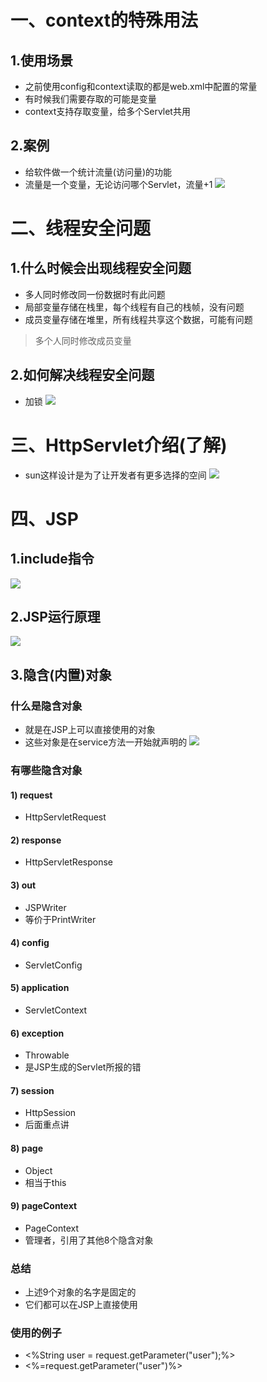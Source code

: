 # 一、context的特殊用法
## 1.使用场景
- 之前使用config和context读取的都是web.xml中配置的常量
- 有时候我们需要存取的可能是变量
- context支持存取变量，给多个Servlet共用

## 2.案例
- 给软件做一个统计流量(访问量)的功能
- 流量是一个变量，无论访问哪个Servlet，流量+1
![](1.png)

# 二、线程安全问题
## 1.什么时候会出现线程安全问题
- 多人同时修改同一份数据时有此问题
- 局部变量存储在栈里，每个线程有自己的栈帧，没有问题
- 成员变量存储在堆里，所有线程共享这个数据，可能有问题
> 多个人同时修改成员变量

## 2.如何解决线程安全问题
- 加锁
![](2.png)

# 三、HttpServlet介绍(了解)
- sun这样设计是为了让开发者有更多选择的空间
![](3.png)

# 四、JSP
## 1.include指令
![](4.png)

## 2.JSP运行原理
![](5.png)

## 3.隐含(内置)对象
### 什么是隐含对象
- 就是在JSP上可以直接使用的对象
- 这些对象是在service方法一开始就声明的
![](6.png)

### 有哪些隐含对象
#### 1) request
- HttpServletRequest

#### 2) response 
- HttpServletResponse

#### 3) out
- JSPWriter
- 等价于PrintWriter

#### 4) config
- ServletConfig

#### 5) application
- ServletContext

#### 6) exception
- Throwable
- 是JSP生成的Servlet所报的错

#### 7) session
- HttpSession
- 后面重点讲

#### 8) page
- Object
- 相当于this

#### 9) pageContext
- PageContext
- 管理者，引用了其他8个隐含对象

### 总结
- 上述9个对象的名字是固定的
- 它们都可以在JSP上直接使用

### 使用的例子
- <%String user = request.getParameter("user");%>
- <%=request.getParameter("user")%>